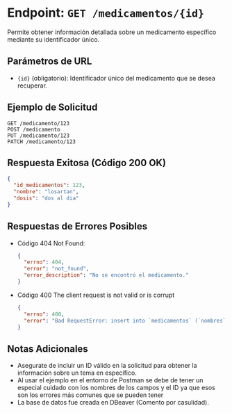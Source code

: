 # Endpoint: `GET /medicamentos/{id}`

Permite obtener información detallada sobre un medicamento específico mediante su identificador único.


## Parámetros de URL
- `{id}` (obligatorio): Identificador único del medicamento que se desea recuperar.

## Ejemplo de Solicitud
```http
GET /medicamento/123
POST /medicamento
PUT /medicamento/123
PATCH /medicamento/123
```

## Respuesta Exitosa (Código 200 OK)
```json
{
  "id_medicamentos": 123,
  "nombre": "losartan",
  "dosis": "dos al dia"
}
```

## Respuestas de Errores Posibles
- Código 404 Not Found:

  ```json
  {
    "errno": 404,
    "error": "not_found",
    "error_description": "No se encontró el medicamento."
  }
  ```

- Código 400 The client request is not valid or is corrupt
  ```json
  {
    "errno": 400,
    "error": "Bad RequestError: insert into `medicamentos` (`nombres`) values ('losar') - Unknown column 'nombres' in 'field list'"
  }
  ``` 

## Notas Adicionales

- Asegurate de incluir un ID válido en la solicitud para obtener la información
  sobre un tema en específico.
- Al usar el ejemplo en el entorno de Postman se debe de tener un especial cuidado con los nombres de los campos y el ID ya que esos son los errores más comunes que se pueden tener
- La base de datos fue creada en DBeaver (Comento por casulidad).